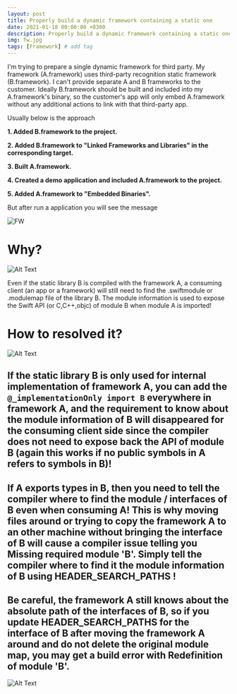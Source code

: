 ```yaml
---
layout: post
title: Properly build a dynamic framework containing a static one
date: 2021-01-18 00:00:00 +0300
description: Properly build a dynamic framework containing a static one
img: fw.jpg
tags: [Framework] # add tag
---
```


I'm trying to prepare a single dynamic framework for third party. My framework (A.framework) uses third-party recognition static framework (B.framework). I can't provide separate A and B frameworks to the customer. Ideally B.framework should be built and included into my A.framework's binary, so the customer's app will only embed A.framework without any additional actions to link with that third-party app.

Usually below is the approach

**1. Added B.framework to the project.**

**2. Added B.framework to "Linked Frameworks and Libraries" in the corresponding target.**

**3. Built A.framework.**

**4. Created a demo application and included A.framework to the project.**

**5. Added A.framework to "Embedded Binaries".**

But after run a application you will see the message

![FW]({{site.baseurl}}/assets/img/fwfail.png)

# Why?

![Alt Text](https://media4.giphy.com/media/cOztgarXataikLpRII/200.gif)

 Even if the static library B is compiled with the framework A, a consuming client (an app or a framework) will still need to find the .swiftmodule or .modulemap file of the library B. The module information is used to expose the Swift API (or C,C++,objc) of module B when module A is imported!

# How to resolved it?

![Alt Text](https://media.tenor.com/images/0cb034c5f8c08a9c2e6be0b36192e670/tenor.gif)

## If the static library B is only used for internal implementation of framework A, you can add the `@_implementationOnly import B` everywhere in framework A, and the requirement to know about the module information of B will disappeared for the consuming client side since the compiler does not need to expose back the API of module B (again this works if no public symbols in A refers to symbols in B)!

## If A exports types in B, then you need to tell the compiler where to find the module / interfaces of B even when consuming A! This is why moving files around or trying to copy the framework A to an other machine without bringing the interface of B will cause a compiler issue telling you Missing required module 'B'. Simply tell the compiler where to find it the module information of B using HEADER_SEARCH_PATHS ! 

## Be careful, the framework A still knows about the absolute path of the interfaces of B, so if you update HEADER_SEARCH_PATHS for the interface of B after moving the framework A around and do not delete the original module map, you may get a build error with Redefinition of module 'B'.

![Alt Text](https://media.tenor.com/images/f912a1ad7406e614e2fe33ab8d54179a/tenor.gif)
